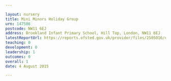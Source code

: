 ```yaml
---

layout: nursery
title: Mini Minors Holiday Group
urn: 147586
postcode: NW11 6EJ
address: Brookland Infant Primary School, Hill Top, London, NW11 6EJ
latestReportUrl: https://reports.ofsted.gov.uk/provider/files/2505016/urn/147586.pdf
teaching: 0
development: 0
leadership: 1
outcomes: 0
overall: 1
date: 4 August 2015

---
```

